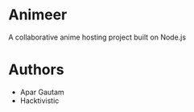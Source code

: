 # Animeer

A collaborative anime hosting project built on Node.js


# Authors

*   Apar Gautam
*   Hacktivistic